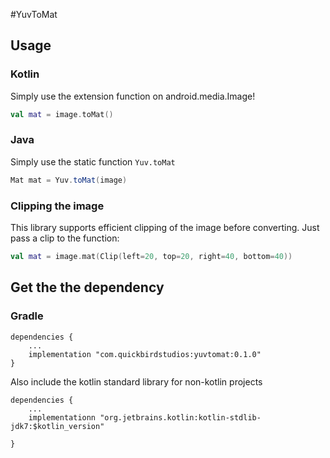 #YuvToMat

## Usage
### Kotlin
Simply use the extension function on android.media.Image! 

```kotlin
val mat = image.toMat()
```

### Java
Simply use the static function ```Yuv.toMat```

```java
Mat mat = Yuv.toMat(image)
```

### Clipping the image
This library supports efficient clipping of the image before converting. 
Just pass a clip to the function:

```kotlin
val mat = image.mat(Clip(left=20, top=20, right=40, bottom=40))
```

## Get the the dependency

### Gradle
```
dependencies {
    ...
    implementation "com.quickbirdstudios:yuvtomat:0.1.0"
}
```

Also include the kotlin standard library for non-kotlin projects

```
dependencies {
    ...
    implementationn "org.jetbrains.kotlin:kotlin-stdlib-jdk7:$kotlin_version"

}
```
